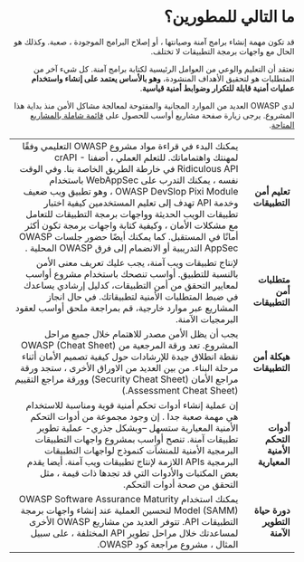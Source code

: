 <div dir="rtl" align='right'>

# ما التالي للمطورين؟

قد تكون مهمة إنشاء برامج آمنة وصيانتها ، أو إصلاح البرامج الموجودة ، صعبة. وكذلك هو الحال مع واجهات برمجة التطبيقات لا تختلف.

نعتقد أن التعليم والوعي من العوامل الرئيسية لكتابة برامج آمنة. كل شيء آخر من المتطلبات هو لتحقيق الأهداف المنشودة، **وهو بالأساس يعتمد على إنشاء واستخدام عمليات أمنية قابلة للتكرار وضوابط أمنية قياسية**.

لدى OWASP العديد من الموارد المجانية والمفتوحة لمعالجة مشاكل الأمن منذ بداية هذا المشروع. يرجى زيارة صفحة مشاريع أواسب للحصول على [قائمة شاملة بالمشاريع المتاحة][1].


|                                    	|                                                                                                                                                                                                                                                                                                                                                                                                                                                                                                                           	|
|------------------------------------	|---------------------------------------------------------------------------------------------------------------------------------------------------------------------------------------------------------------------------------------------------------------------------------------------------------------------------------------------------------------------------------------------------------------------------------------------------------------------------------------------------------------------------	|
| **تعليم أمن التطبيقات**            	| يمكنك البدء في قراءة مواد مشروع OWASP التعليمي وفقًا لمهنتك واهتماماتك. للتعلم العملي ، أضفنا crAPI - Ridiculous API في خارطة الطريق الخاصة بنا. وفي الوقت نفسه ، يمكنك التدرب على WebAppSec باستخدام OWASP DevSlop Pixi Module ، وهو تطبيق ويب ضعيف وخدمة API تهدف إلى تعليم المستخدمين كيفية اختبار تطبيقات الويب الحديثة وواجهات برمجة التطبيقات للتعامل مع مشكلات الأمان ، وكيفية كتابة واجهات برمجة تكون أكثر أمانًا في المستقبل. كما يمكنك أيضًا حضور جلسات OWASP AppSec التدريبية أو الانضمام إلى فرق OWASP المحلية . 	|
| **متطلبات أمن التطبيقات**          	| لإنتاج تطبيقات ويب آمنة، يجب عليك تعريف معنى الأمن بالنسبة للتطبيق. أواسب تنصحك باستخدام مشروع أواسب لمعايير التحقق من أمن التطبيقات، كدليل إرشادي يساعدك في ضبط المتطلبات الأمنية لتطبيقاتك. في حال انجاز المشاريع عبر موارد خارجية، قم بمراجعة ملحق أواسب لعقود البرمجيات الآمنة.                                                                                                                                                                                                                                       	|
| **هيكلة أمن التطبيقات**            	| يجب أن يظل الأمن مصدر للاهتمام خلال جميع مراحل المشروع. تعد ورقة المرجعية من OWASP (Cheat Sheet) نقطة انطلاق جيدة للإرشادات حول كيفية تصميم الأمان أثناء مرحلة البناء. من بين العديد من الاوراق الأخرى ، ستجد ورقة مراجع الأمان (Security Cheat Sheet) وورقة مراجع التقييم (Assessment Cheat Sheet.)                                                                                                                                                                                                                      	|
| **أدوات التحكم الأمنية المعيارية** 	| إن عملية إنشاء أدوات تحكم أمنية قوية ومناسبة للاستخدام هي مهمة صعبة جدا . إن وجود مجموعة من أدوات التحكم الأمنية المعيارية ستسهل –وبشكل جذري- عملية تطوير تطبيقات آمنة. تنصح أواسب بمشروع واجهات التطبيقات البرمجية الأمنية للمنشآت كنموذج لواجهات التطبيقات البرمجية APIs اللازمة لإنتاج تطبيقات ويب آمنة. أيضا يقدم بعض المكتبات والأدوات التي قد تجدها ذات قيمة ، مثل التحقق من صحة أدوات التحكم.                                                                                                                      	|
| **دورة حياة التطوير الآمنة**       	| يمكنك استخدام OWASP Software Assurance Maturity Model (SAMM) لتحسين العملية عند إنشاء واجهات برمجة التطبيقات API. تتوفر العديد من مشاريع OWASP الأخرى لمساعدتك خلال مراحل تطوير API المختلفة ، على سبيل المثال ، مشروع مراجعة كود OWASP.                                                                                                                                                                                                                                                                                  	|



[1]: https://www.owasp.org/index.php/Category:OWASP_Project
[2]: https://www.owasp.org/index.php/OWASP_Education_Material_Categorized
[3]: https://www.owasp.org/index.php/OWASP_API_Security_Project#tab=Road_Map
[4]: https://devslop.co/Home/Pixi
[5]: https://www.owasp.org/index.php/Category:OWASP_AppSec_Conference
[6]: https://www.owasp.org/index.php/OWASP_Chapter
[7]: https://www.owasp.org/index.php/Category:OWASP_Application_Security_Verification_Standard_Project
[8]: https://www.owasp.org/index.php/OWASP_Secure_Software_Contract_Annex
[9]: https://www.owasp.org/index.php/OWASP_Cheat_Sheet_Series
[10]: https://github.com/OWASP/CheatSheetSeries/blob/master/cheatsheets/REST_Security_Cheat_Sheet.md
[11]: https://github.com/OWASP/CheatSheetSeries/blob/master/cheatsheets/REST_Assessment_Cheat_Sheet.md
[12]: https://www.owasp.org/index.php/OWASP_Proactive_Controls#tab=OWASP_Proactive_Controls_2018
[13]: https://www.owasp.org/index.php/OWASP_SAMM_Project
[14]: https://www.owasp.org/index.php/Category:OWASP_Code_Review_Project


</div>

